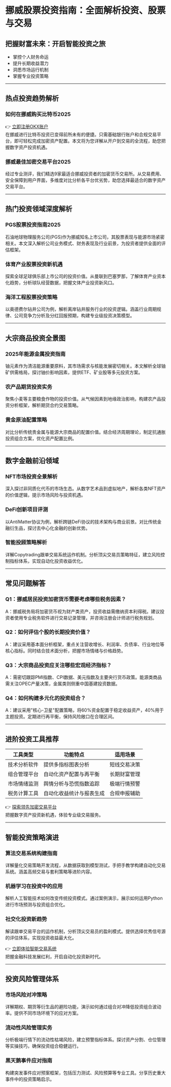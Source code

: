# 挪威股票投资指南：全面解析投资、股票与交易

## 把握财富未来：开启智能投资之旅
- 掌控个人财务命运
- 提升长期收益潜力
- 洞悉市场运行机制
- 掌握专业投资策略

---

## 热点投资趋势解析

### 如何在挪威购买比特币2025
👉 [立即注册OKX账户](https://bit.ly/okx_welcome)  
在挪威进行比特币投资已变得前所未有的便捷。只需基础银行账户和合规交易平台，即可轻松完成加密资产配置。本文将为您详解从开户到交易的全流程，助您把握数字资产投资机遇。

### 挪威最佳加密交易平台2025
经过专业测评，我们精选9家最适合挪威投资者的加密货币交易所。从交易费用、安全保障到用户界面，多维度对比分析各平台优劣势，助您选择最适合的数字资产交易平台。

---

## 热门投资领域深度解析

### PGS股票投资指南2025
石油地球物理服务公司(PGS)作为挪威知名上市公司，其股票表现与能源市场紧密相关。本文深入解析公司业务模式、财务表现及行业前景，为投资者提供全面的评估框架。

### 体育产业股票投资新机遇
探索全球足球俱乐部上市公司的投资价值。从曼联到巴塞罗那，了解体育产业资本化趋势，分析球队经营数据，把握文体产业投资新风口。

### 海洋工程股票投资策略
以奥德费尔钻井公司为例，解析离岸钻井服务行业的投资逻辑。涵盖行业周期规律、公司竞争力分析及分红回报预期，构建专业级投资决策模型。

---

## 大宗商品投资全景图

### 2025年能源金属投资指南
铀元素作为清洁能源重要原料，其市场需求与核能发展密切相关。本文解析全球铀矿供需格局，探讨铀价影响因素，提供ETF、矿业股等多元投资方案。

### 农产品期货投资实务
聚焦小麦等主要粮食作物的投资价值。从气候因素到地缘政治影响，构建农产品投资分析框架，解析期货合约交易策略。

### 黄金原油配置策略
对比分析传统贵金属与能源大宗商品的配置价值。结合经济周期理论，制定抗通胀投资组合方案，优化资产配置比例。

---

## 数字金融前沿领域

### NFT市场投资全景解析
深入探讨非同质化代币的市场生态。从数字艺术品到虚拟地产，解析各类NFT资产的价值逻辑，提示市场风险与投资机遇。

### DeFi创新项目评测
以AntiMatter协议为例，解析跨链DeFi协议的技术架构与商业前景。对比传统金融衍生品，探讨去中心化金融的创新优势。

### 智能投顾策略解析
详解Copytrading跟单交易系统运作机制。分析顶尖交易员策略特征，建立风险控制指标体系，实现自动化投资收益优化。

---

## 常见问题解答

### Q1：挪威居民投资加密货币需要考虑哪些税务因素？
A：挪威税务局将加密货币视为财产类资产，投资收益需缴纳资本利得税。建议投资者使用专业税务软件进行交易记录管理，并咨询注册会计师进行税务规划。

### Q2：如何评估个股的长期投资价值？
A：建议采用基本面分析框架，重点关注营收增长、利润率、负债率、行业地位等核心指标。同时结合技术面分析，把握市场情绪与价格趋势。

### Q3：大宗商品投资应关注哪些宏观经济指标？
A：需密切跟踪PMI指数、CPI数据、美元指数及主要央行货币政策。能源类商品需关注OPEC产量决策，金属类则侧重中国基建投资数据。

### Q4：如何构建多元化的投资组合？
A：建议采用"核心-卫星"配置策略，将60%资金配置于稳定收益资产，40%用于主题投资。定期进行再平衡，保持风险敞口在合理区间。

---

## 进阶投资工具推荐

| 工具类型       | 功能特点                  | 适用场景                |
|----------------|---------------------------|-------------------------|
| 技术分析软件   | 提供多指标图表分析        | 短线交易决策            |
| 组合管理平台   | 自动化资产配置与再平衡    | 长期财富管理            |
| 市场情绪监测   | 舆情分析与恐慌指数追踪    | 极端行情预警            |
| 税务计算工具   | 自动化收益统计与报表生成  | 合规申报辅助            |

👉 [探索领先加密交易平台](https://bit.ly/okx_welcome)  
把握数字资产投资新机遇，体验专业级交易服务。

---

## 智能投资策略演进

### 算法交易系统构建指南
详解量化交易策略开发流程，从数据获取到模型测试，手把手教学构建自动化交易系统。涵盖高频交易与套利策略等进阶内容。

### 机器学习在投资中的应用
解析人工智能技术如何改变传统投资模式。通过案例演示，展示如何运用Python进行市场预测与投资组合优化。

### 社交化投资新趋势
解读跟单交易平台的运作机制，分析顶尖交易员的盈利模式。提供选择优秀信号源的评估体系，实现投资收益最大化。

👉 [立即体验智能交易系统](https://bit.ly/okx_welcome)  
把握金融科技发展红利，开启自动化投资新时代。

---

## 投资风险管理体系

### 市场风险对冲策略
详解期权、期货等衍生品的避险功能，演示如何通过组合对冲降低投资组合波动率。提供不同市场环境下的应对方案。

### 流动性风险管理实务
分析极端行情下的流动性枯竭风险，建立预警指标体系。探讨资产分割、仓位管理等实操技巧，确保投资组合稳健运行。

### 黑天鹅事件应对指南
构建突发事件应对预案框架，包括压力测试、风险预算等专业工具。分享历史重大事件中的投资策略启示。
